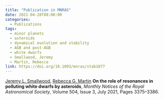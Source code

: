 ```yaml
---
title: "Publication in MNRAS"
date: 2021-04-28T08:00:00
categories:
  - Publications
tags:
  - minor planets
  - asteroids
  - dynamical evolution and stability
  - AGB and post-AGB
  - white dwarfs
  - Smallwood, Jeremy
  - Martin, Rebecca
link: https://doi.org/10.1093/mnras/stab1077
---
```


[Jeremy L. Smallwood](/team/smallwood-jeremy), [Rebecca G. Martin](/team/martin-rebecca) **On the role of resonances in polluting white dwarfs by asteroids**, *Monthly Notices of the Royal Astronomical Society*, Volume 504, Issue 3, July 2021, Pages 3375–3386.
